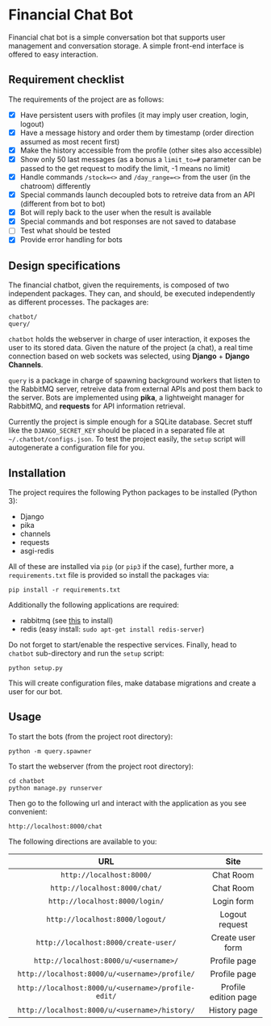 # Financial Chat Bot
Financial chat bot is a simple conversation bot that supports user management and conversation storage. A simple front-end interface is offered to easy interaction.

## Requirement checklist
The requirements of the project are as follows:

- [x] Have persistent users with profiles (it may imply user creation, login, logout)
- [x] Have a message history and order them by timestamp (order direction assumed as most recent first)
- [x] Make the history accessible from the profile (other sites also accessible)
- [x] Show only 50 last messages (as a bonus a `limit_to=#` parameter can be passed to the get request to modify the limit, -1 means no limit)
- [x] Handle commands `/stock=<>` and `/day_range=<>` from the user (in the chatroom) differently
- [x] Special commands launch decoupled bots to retreive data from an API (different from bot to bot)
- [x] Bot will reply back to the user when the result is available
- [x] Special commands and bot responses are not saved to database
- [ ] Test what should be tested
- [x] Provide error handling for bots

## Design specifications
The financial chatbot, given the requirements, is composed of two independent packages. They can, and should, be executed independently as different processes. The packages are:

    chatbot/
    query/
    
`chatbot` holds the webserver in charge of user interaction, it exposes the user to its stored data. Given the nature of the project (a chat), a real time connection based on web sockets was selected, using **Django** + **Django Channels**.

`query` is a package in charge of spawning background workers that listen to the RabbitMQ server, retreive data from external APIs and post them back to the server. Bots are implemented using **pika**, a lightweight manager for RabbitMQ, and **requests** for API information retrieval.

Currently the project is simple enough for a SQLite database. Secret stuff like the `DJANGO_SECRET_KEY` should be placed in a separated file at `~/.chatbot/configs.json`. To test the project easily, the `setup` script will autogenerate a configuration file for you.

## Installation
The project requires the following Python packages to be installed (Python 3):

* Django
* pika
* channels
* requests
* asgi-redis

All of these are installed via `pip` (or `pip3` if the case), further more, a `requirements.txt` file is provided so install the packages via:

    pip install -r requirements.txt
    
Additionally the following applications are required:

* rabbitmq (see [this](https://www.digitalocean.com/community/tutorials/how-to-install-and-manage-rabbitmq) to install)
* redis (easy install: `sudo apt-get install redis-server`)

Do not forget to start/enable the respective services. Finally, head to `chatbot` sub-directory and run the `setup` script:

    python setup.py
    
This will create configuration files, make database migrations and create a user for our bot.

## Usage
To start the bots (from the project root directory):
    
    python -m query.spawner

To start the webserver (from the project root directory):

    cd chatbot
    python manage.py runserver

Then go to the following url and interact with the application as you see convenient:

    http://localhost:8000/chat

The following directions are available to you:

|                   URL                   |       Site     |
|:---------------------------------------:| :--------------: |
| `http://localhost:8000/` | Chat Room |
| `http://localhost:8000/chat/` | Chat Room |
| `http://localhost:8000/login/` | Login form |
| `http://localhost:8000/logout/` | Logout request |
| `http://localhost:8000/create-user/` | Create user form |
| `http://localhost:8000/u/<username>/` | Profile page |
| `http://localhost:8000/u/<username>/profile/` | Profile page |
| `http://localhost:8000/u/<username>/profile-edit/` | Profile edition page |
| `http://localhost:8000/u/<username>/history/` | History page |
